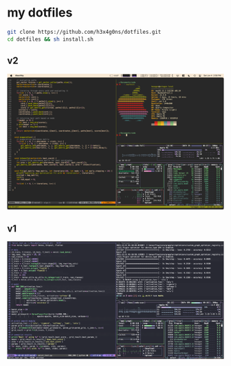 # my dotfiles

```sh
git clone https://github.com/h3x4g0ns/dotfiles.git
cd dotfiles && sh install.sh
```

## v2

![img](imgs/v2.png)

## v1

![img](imgs/v1.png)

